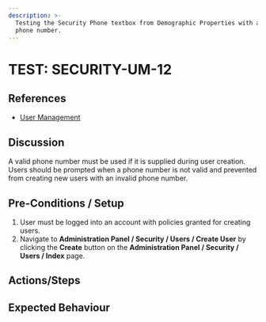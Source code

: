 ```yaml
---
description: >-
  Testing the Security Phone textbox from Demographic Properties with an invalid
  phone number.
---
```


# TEST: SECURITY-UM-12

## References

* [User Management](../../../../../../operations/system-administration/security-administration/user-management.md)

## Discussion

A valid phone number must be used if it is supplied during user creation. Users should be prompted when a phone number is not valid and prevented from creating new users with an invalid phone number.

## Pre-Conditions / Setup

1. User must be logged into an account with policies granted for creating users.
2. Navigate to **Administration Panel / Security / Users / Create User** by clicking the **Create** button on the **Administration Panel / Security / Users / Index** page.

## Actions/Steps

&#x20; &#x20;

## Expected Behaviour
